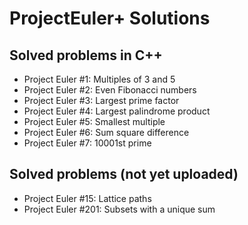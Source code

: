 # ProjectEuler+ Solutions

## Solved problems in C++
- Project Euler #1: Multiples of 3 and 5
- Project Euler #2: Even Fibonacci numbers
- Project Euler #3: Largest prime factor
- Project Euler #4: Largest palindrome product
- Project Euler #5: Smallest multiple
- Project Euler #6: Sum square difference
- Project Euler #7: 10001st prime

## Solved problems (not yet uploaded)
- Project Euler #15: Lattice paths
- Project Euler #201: Subsets with a unique sum
